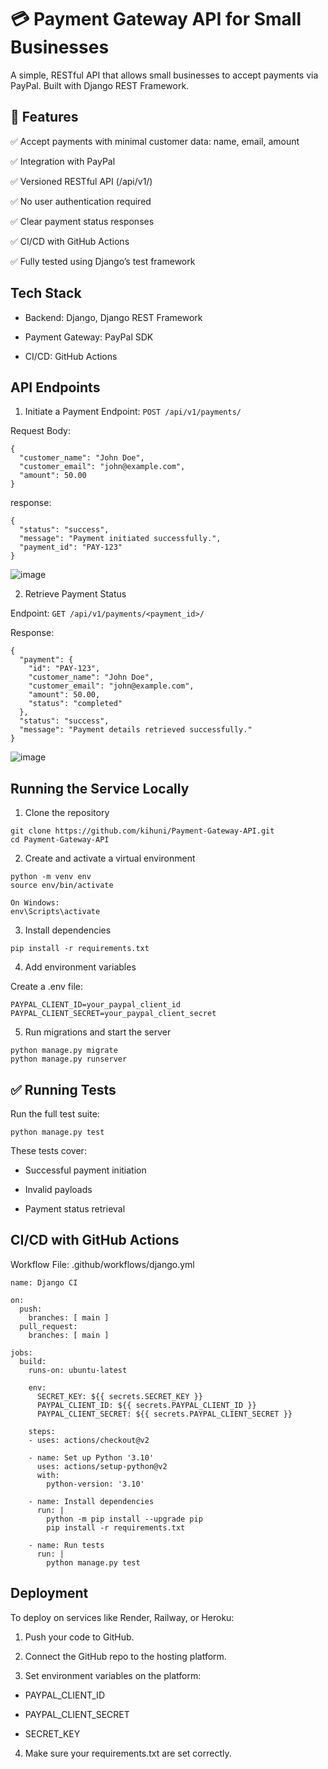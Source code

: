 # 💳 Payment Gateway API for Small Businesses

A simple, RESTful API that allows small businesses to accept payments via PayPal. Built with Django REST Framework.

## 🚀 Features

✅ Accept payments with minimal customer data: name, email, amount

✅ Integration with PayPal 

✅ Versioned RESTful API (/api/v1/)

✅ No user authentication required

✅ Clear payment status responses

✅ CI/CD with GitHub Actions

✅ Fully tested using Django’s test framework

## Tech Stack

- Backend: Django, Django REST Framework

- Payment Gateway: PayPal SDK 

- CI/CD: GitHub Actions

## API Endpoints

1. Initiate a Payment
Endpoint:
`POST /api/v1/payments/`

Request Body:

```
{
  "customer_name": "John Doe",
  "customer_email": "john@example.com",
  "amount": 50.00
}
```

response:

```
{
  "status": "success",
  "message": "Payment initiated successfully.",
  "payment_id": "PAY-123"
}

```
![image](https://github.com/user-attachments/assets/664a34e0-fc68-4c7f-acf7-bc14d6abc65f)


2. Retrieve Payment Status
   
Endpoint:
`GET /api/v1/payments/<payment_id>/`

Response:

```
{
  "payment": {
    "id": "PAY-123",
    "customer_name": "John Doe",
    "customer_email": "john@example.com",
    "amount": 50.00,
    "status": "completed"
  },
  "status": "success",
  "message": "Payment details retrieved successfully."
}

```
![image](https://github.com/user-attachments/assets/17bbb3ff-8b0c-4f69-bbf5-c029a4d4b646)


##  Running the Service Locally

1. Clone the repository

```
git clone https://github.com/kihuni/Payment-Gateway-API.git
cd Payment-Gateway-API
```
2. Create and activate a virtual environment
   
```
python -m venv env
source env/bin/activate  

On Windows:
env\Scripts\activate

```

3. Install dependencies

```
pip install -r requirements.txt

```

4. Add environment variables
   
Create a .env file:

```
PAYPAL_CLIENT_ID=your_paypal_client_id
PAYPAL_CLIENT_SECRET=your_paypal_client_secret

```
5. Run migrations and start the server

```
python manage.py migrate
python manage.py runserver

```

## ✅ Running Tests

Run the full test suite:
```
python manage.py test

```

These tests cover:

- Successful payment initiation

- Invalid payloads

- Payment status retrieval


##  CI/CD with GitHub Actions

Workflow File: .github/workflows/django.yml

```
name: Django CI

on:
  push:
    branches: [ main ]
  pull_request:
    branches: [ main ]

jobs:
  build:
    runs-on: ubuntu-latest

    env:
      SECRET_KEY: ${{ secrets.SECRET_KEY }}
      PAYPAL_CLIENT_ID: ${{ secrets.PAYPAL_CLIENT_ID }}
      PAYPAL_CLIENT_SECRET: ${{ secrets.PAYPAL_CLIENT_SECRET }}

    steps:
    - uses: actions/checkout@v2

    - name: Set up Python '3.10'
      uses: actions/setup-python@v2
      with:
        python-version: '3.10'

    - name: Install dependencies
      run: |
        python -m pip install --upgrade pip
        pip install -r requirements.txt

    - name: Run tests
      run: |
        python manage.py test

```

## Deployment

To deploy on services like Render, Railway, or Heroku:

1. Push your code to GitHub.

2. Connect the GitHub repo to the hosting platform.

3. Set environment variables on the platform:

- PAYPAL_CLIENT_ID

- PAYPAL_CLIENT_SECRET

- SECRET_KEY

4. Make sure your requirements.txt are set correctly.
